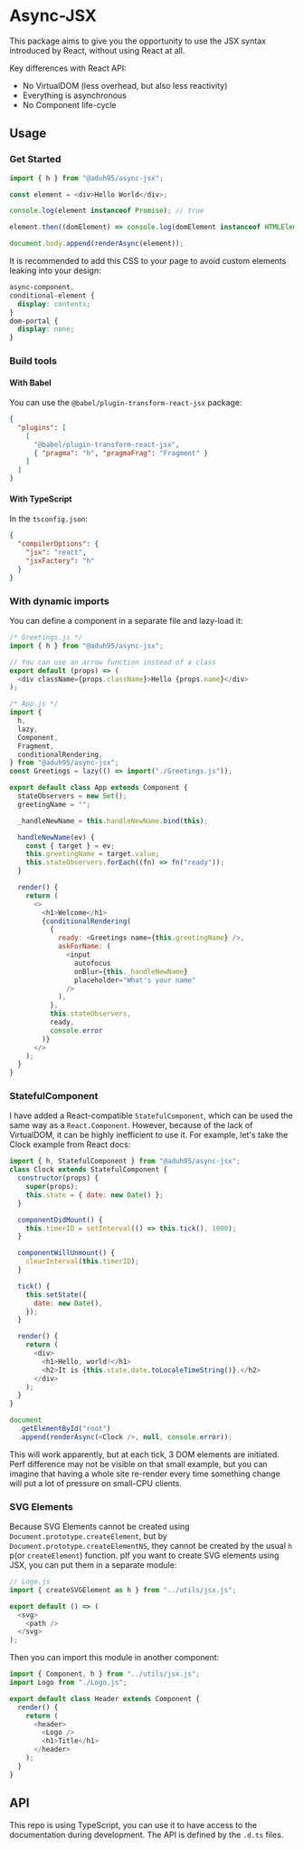 # Async-JSX

This package aims to give you the opportunity to use the JSX syntax introduced
by React, without using React at all.

Key differences with React API:

- No VirtualDOM (less overhead, but also less reactivity)
- Everything is asynchronous
- No Component life-cycle

## Usage

### Get Started

```js
import { h } from "@aduh95/async-jsx";

const element = <div>Hello World</div>;

console.log(element instanceof Promise); // true

element.then((domElement) => console.log(domElement instanceof HTMLElement)); // true

document.body.append(renderAsync(element));
```

It is recommended to add this CSS to your page to avoid custom elements leaking
into your design:

```css
async-component,
conditional-element {
  display: contents;
}
dom-portal {
  display: none;
}
```

### Build tools

#### With Babel

You can use the `@babel/plugin-transform-react-jsx` package:

```json
{
  "plugins": [
    [
      "@babel/plugin-transform-react-jsx",
      { "pragma": "h", "pragmaFrag": "Fragment" }
    ]
  ]
}
```

#### With TypeScript

In the `tsconfig.json`:

```json
{
  "compilerOptions": {
    "jsx": "react",
    "jsxFactory": "h"
  }
}
```

### With dynamic imports

You can define a component in a separate file and lazy-load it:

```js
/* Greetings.js */
import { h } from "@aduh95/async-jsx";

// You can use an arrow function instead of a class
export default (props) => (
  <div className={props.className}>Hello {props.name}</div>
);
```

```js
/* App.js */
import {
  h,
  lazy,
  Component,
  Fragment,
  conditionalRendering,
} from "@aduh95/async-jsx";
const Greetings = lazy(() => import("./Greetings.js"));

export default class App extends Component {
  stateObservers = new Set();
  greetingName = "";

  _handleNewName = this.handleNewName.bind(this);

  handleNewName(ev) {
    const { target } = ev;
    this.greetingName = target.value;
    this.stateObservers.forEach((fn) => fn("ready"));
  }

  render() {
    return (
      <>
        <h1>Welcome</h1>
        {conditionalRendering(
          {
            ready: <Greetings name={this.greetingName} />,
            askForName: (
              <input
                autofocus
                onBlur={this._handleNewName}
                placeholder="What's your name"
              />
            ),
          },
          this.stateObservers,
          ready,
          console.error
        )}
      </>
    );
  }
}
```

### StatefulComponent

I have added a React-compatible `StatefulComponent`, which can be used the same
way as a `React.Component`. However, because of the lack of VirtualDOM, it can
be highly inefficient to use it. For example, let's take the Clock example from
React docs:

```js
import { h, StatefulComponent } from "@aduh95/async-jsx";
class Clock extends StatefulComponent {
  constructor(props) {
    super(props);
    this.state = { date: new Date() };
  }

  componentDidMount() {
    this.timerID = setInterval(() => this.tick(), 1000);
  }

  componentWillUnmount() {
    clearInterval(this.timerID);
  }

  tick() {
    this.setState({
      date: new Date(),
    });
  }

  render() {
    return (
      <div>
        <h1>Hello, world!</h1>
        <h2>It is {this.state.date.toLocaleTimeString()}.</h2>
      </div>
    );
  }
}

document
  .getElementById("root")
  .append(renderAsync(<Clock />, null, console.error));
```

This will work apparently, but at each tick, 3 DOM elements are initiated. Perf
difference may not be visible on that small example, but you can imagine that
having a whole site re-render every time something change will put a lot of
pressure on small-CPU clients.

### SVG Elements

Because SVG Elements cannot be created using `Document.prototype.createElement`,
but by `Document.prototype.createElementNS`, they cannot be created by the usual
`h` p(or `createElement`) function. pIf you want to create SVG elements using
JSX, you can put them in a separate module:

```js
// Logo.js
import { createSVGElement as h } from "../utils/jsx.js";

export default () => (
  <svg>
    <path />
  </svg>
);
```

Then you can import this module in another component:

```js
import { Component, h } from "../utils/jsx.js";
import Logo from "./Logo.js";

export default class Header extends Component {
  render() {
    return (
      <header>
        <Logo />
        <h1>Title</h1>
      </header>
    );
  }
}
```

## API

This repo is using TypeScript, you can use it to have access to the
documentation during development. The API is defined by the `.d.ts` files.
